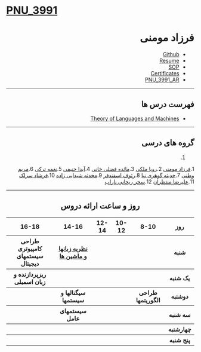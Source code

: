 # [PNU_3991](https://github.com/AliRazavi-edu/PNU_3991#TOC)

<div dir="rtl">
  
# فرزاد مومنی
- [Github](https://github.com/farzadmoomeni)
- [Resume](https://farzadmoomeni.github.io/)
- [SOP](https://farzadmoomeni.github.io/SOP/)
- [Certificates](https://farzadmoomeni.github.io/Certificates/)
- [PNU_3991_AR](https://github.com/farzadmoomeni/PNU_3991_AR)

------------------
## فهرست درس ها 
- [Theory of Languages and Machines]()

------------------
## گروه های درسی
1. 
  1.[فرزاد مومنی](https://github.com/farzadmoomeni)
  2.[رویا ملکی]()
  3.[مائده فضلی خانی]()
  4.[آیدا حنیفی]()
  5.[نغمه ترکی]()
  6.[مریم وطنی]()
  7.[حدیثه گوهری نیا]()
  8.[رئوف اسفندفر]()
  9.[محدثه شیدایی زاده]()
  10.[فرشاد سرلک]()
  11.[علیرضا منتظران]()
  12.[سحر ریحانی ناراب]()
  
------------------
<div align="center"> 
  
## روز و ساعت ارائه دروس

</div>

<div dir="ltr">
  <table style="width:100%">
    <tr>
      <th>16-18</th>
      <th>14-16</th>
      <th>12-14</th>
      <th>10-12</th>
      <th>8-10</th>
      <th>روز</th>
    </tr>
    <tr>
      <th><a>طراحی كامپيوتری سيستمهای ديجيتال</a></th>
      <th><a href="https://github.com/AliRazavi-edu/PNU_3991/tree/master/_BSc/Theory-of-Languages-and-Machines">نظريه زبانها و ماشين ها</a></th>
      <th></th>
      <th></th>
      <th></th>
      <th>شنبه</th>
    </tr>
    <tr>
      <th><a>ريزپردازنده و زبان اسمبلی</a></th>
      <th></th>
      <th></th>
      <th></th>
      <th></th>
      <th>یک شنبه</th>
    </tr>
    <tr>
      <th></th>
      <th><a>سیگنالها و سیستمها</a></th>
      <th></th>
      <th></th>
      <th><a>طراحی الگوریتمها</a></th>
      <th>دوشنبه</th>
    </tr>
    <tr>
      <th></th>
      <th><a>سیستمهای عامل</a></th>
      <th></th>
      <th></th>
      <th></th>
      <th>سه شنبه</th>
    </tr>
    <tr>
      <th></th>
      <th></th>
      <th></th>
      <th></th>
      <th></th>
      <th>چهارشنبه</th>
    </tr>
    <tr>
      <th></th>
      <th></th>
      <th></th>
      <th></th>
      <th></th>
      <th>پنج شنبه</th>
    </tr>
  </table>
</div>

